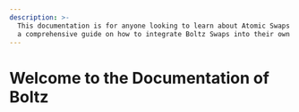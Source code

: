 ```yaml
---
description: >-
  This documentation is for anyone looking to learn about Atomic Swaps and give
  a comprehensive guide on how to integrate Boltz Swaps into their own App.
---
```


# Welcome to the Documentation of Boltz

